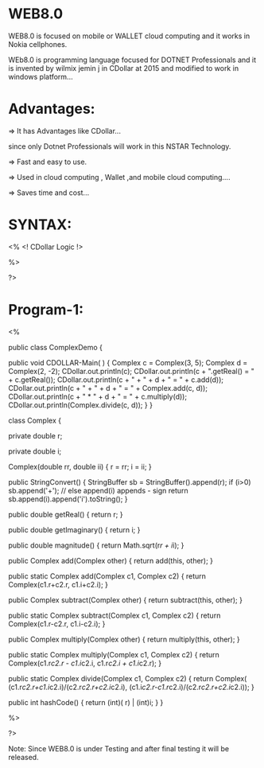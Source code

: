 # WEB8.0

WEB8.0 is focused on mobile  or  WALLET cloud computing and it works in Nokia cellphones.


WEb8.0 is programming language  focused for DOTNET Professionals and it is invented by wilmix jemin j in CDollar at 2015 and modified to work in windows platform...





Advantages:
=============


=> It has Advantages like CDollar...

since only Dotnet Professionals will work in this NSTAR Technology.

=> Fast and easy to use. 


=> Used in cloud computing , Wallet ,and mobile cloud computing....

 => Saves time and cost...


SYNTAX:
========




<CDollar>

<IMPORT>




<%
<! CDollar  Logic  !>

%>


?>


Program-1:
==========

<CDollar>

<IMPORT>




<%


public class ComplexDemo {

  
public void  CDOLLAR-Main( )
 {
    Complex c = <NEW> Complex(3,  5);
    Complex d = <NEW> Complex(2, -2);
CDollar.out.println(c);
CDollar.out.println(c + ".getReal() = " + c.getReal());
CDollar.out.println(c + " + " + d + " = " + c.add(d));
CDollar.out.println(c + " + " + d + " = " + Complex.add(c, d));
CDollar.out.println(c + " * " + d + " = " + c.multiply(d));
CDollar.out.println(Complex.divide(c, d));
  }
}


class Complex {

  private double r;

  private double i;


  Complex(double rr, double ii) {
    r = rr;
    i = ii;
  }


  public <Str> StringConvert() {
    StringBuffer sb = <NEW> StringBuffer().append(r);
    if (i>0)
      sb.append('+'); // else append(i) appends - sign
    return sb.append(i).append('i').toString();
  }

  
  public double getReal() {
    return r;
  }
 
  public double getImaginary() {
    return i;
  }

  public double magnitude() {
    return Math.sqrt(r*r + i*i);
  }


  public Complex add(Complex other) {
    return add(this, other);
  }

  public static Complex add(Complex c1, Complex c2) {
    return <NEW> Complex(c1.r+c2.r, c1.i+c2.i);
  }


  public Complex subtract(Complex other) {
    return subtract(this, other);
  }


  public static Complex subtract(Complex c1, Complex c2) {
    return <NEW> Complex(c1.r-c2.r, c1.i-c2.i);
  }


  public Complex multiply(Complex other) {
    return multiply(this, other);
  }

  public static Complex multiply(Complex c1, Complex c2) {
    return <NEW> Complex(c1.r*c2.r - c1.i*c2.i, c1.r*c2.i + c1.i*c2.r);
  }


  public static Complex divide(Complex c1, Complex c2) {
    return <NEW> Complex(
      (c1.r*c2.r+c1.i*c2.i)/(c2.r*c2.r+c2.i*c2.i),
      (c1.i*c2.r-c1.r*c2.i)/(c2.r*c2.r+c2.i*c2.i));
  }
  

 
  

  public int hashCode() {
    return (int)( r) |  (int)i;
  }
}

%>


?>


Note:  Since  WEB8.0  is under  Testing and  after final testing  it  will be released.
